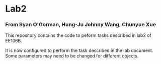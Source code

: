 # Lab2

### From Ryan O'Gorman, Hung-Ju Johnny Wang, Chunyue Xue

This repository contains the code to peform tasks described in lab2 of EE106B.

It is now configured to perform the task described in the lab document. Some parameters may need to be changed for different objects.
